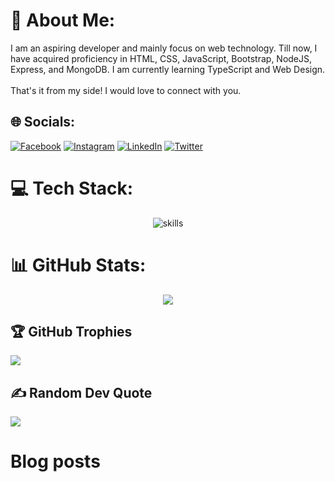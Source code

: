 <div>
 
# 💫 About Me:
 
I am an aspiring developer and mainly focus on web technology. Till now, I have acquired proficiency in HTML, CSS, JavaScript, Bootstrap, NodeJS, Express, and MongoDB. I am currently learning TypeScript and Web Design.<br><br>That's it from my side! I would love to connect with you.
	
## 🌐 Socials:
 
[![Facebook](https://img.shields.io/badge/Facebook-%231877F2.svg?logo=Facebook&logoColor=white)](https://facebook.com/anshuman.mahato.0935) [![Instagram](https://img.shields.io/badge/Instagram-%23E4405F.svg?logo=Instagram&logoColor=white)](https://instagram.com/anshuman_mahato) [![LinkedIn](https://img.shields.io/badge/LinkedIn-%230077B5.svg?logo=linkedin&logoColor=white)](https://linkedin.com/in/anshuman-mahato) [![Twitter](https://img.shields.io/badge/Twitter-%231DA1F2.svg?logo=Twitter&logoColor=white)](https://twitter.com/AnshumanMahato_) 

# 💻 Tech Stack:
 
<div align="center">
	<img src="https://skillicons.dev/icons?i=html,css,sass,tailwind,bootstrap,js,react,redux,nodejs,express,mongodb,docker" alt="skills"/>
</div>
 
# 📊 GitHub Stats:

<div align="center">
<!-- 	<img src="https://github-readme-stats.vercel.app/api?username=AnshumanMahato&theme=react&hide_border=false&include_all_commits=false&count_private=false"><br/> -->
	<img src="https://github-readme-streak-stats.herokuapp.com/?user=AnshumanMahato&theme=react&hide_border=false"><br/>
<!-- 	<img src="https://github-readme-stats.vercel.app/api/top-langs/?username=AnshumanMahato&theme=react&hide_border=false&include_all_commits=false&count_private=false&layout=compact"> -->
</div>
	


## 🏆 GitHub Trophies
 
![](https://github-profile-trophy.vercel.app/?username=AnshumanMahato&theme=nord&no-frame=true&margin-w=4&title=Stars,Followers,Commits,Issues,Repositories,PR)

## ✍️ Random Dev Quote
 
![](https://quotes-github-readme.vercel.app/api?type=horizontal&theme=tokyonight)
 
<!-- Proudly created with GPRM ( https://gprm.itsvg.in ) -->
</div>

# Blog posts

<!-- BLOG-POST-LIST:START -->
<!-- BLOG-POST-LIST:END -->
